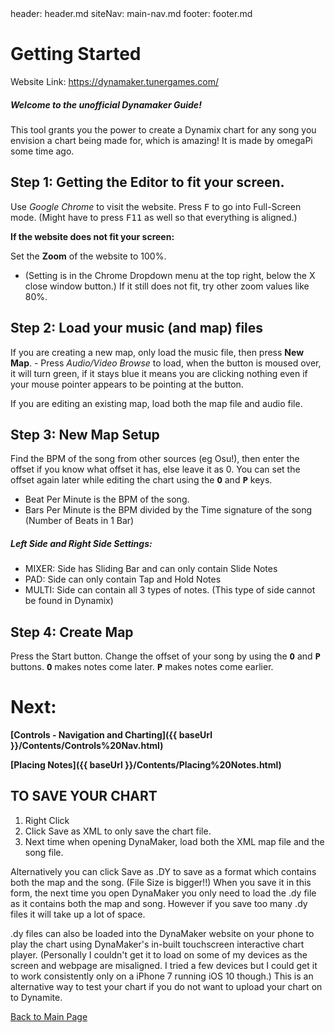 <frontmatter>
header: header.md
siteNav: main-nav.md
footer: footer.md
</frontmatter>


# Getting Started

Website Link: https://dynamaker.tunergames.com/

##### Welcome to the unofficial Dynamaker Guide!
This tool grants you the power to create a Dynamix chart for any song you envision a chart being made for, which is amazing! It is made by omegaPi some time ago.

## Step 1: Getting the Editor to fit your screen. 

Use *Google Chrome* to visit the website.
Press <kbd>F</kbd> to go into Full-Screen mode. (Might have to press <kbd>F11</kbd> as well so that everything is aligned.)


**If the website does not fit your screen:**

Set the **Zoom** of the website to 100%. 

- (Setting is in the Chrome Dropdown menu at the top right, below the X close window button.)
If it still does not fit, try other zoom values like 80%.


## Step 2: Load your music (and map) files

If you are creating a new map, only load the music file, then press **New Map**.
	- Press *Audio/Video Browse* to load, when the button is moused over, it will turn green, if it stays blue it means you are clicking nothing even if your mouse pointer appears to be pointing at the button. 

If you are editing an existing map, load both the map file and audio file.


## Step 3: New Map Setup

Find the BPM of the song from other sources (eg Osu!), then enter the offset if you know what offset it has, else leave it as 0. You can set the offset again later while editing the chart using the **<kbd>O</kbd>** and **<kbd>P</kbd>** keys.

  - Beat Per Minute is the BPM of the song.
  - Bars Per Minute is the BPM divided by the Time signature of the song (Number of Beats in 1 Bar)

##### Left Side and Right Side Settings:

  - MIXER: Side has Sliding Bar and can only contain Slide Notes
  - PAD: Side can only contain Tap and Hold Notes
  - MULTI: Side can contain all 3 types of notes. (This type of side cannot be found in Dynamix)


## Step 4: Create Map

Press the Start button.
Change the offset of your song by using the **<kbd>O</kbd>** and **<kbd>P</kbd>** buttons.
**<kbd>O</kbd>** makes notes come later.
**<kbd>P</kbd>** makes notes come earlier. 


# Next:

**[Controls - Navigation and Charting]({{ baseUrl }}/Contents/Controls%20Nav.html)**

**[Placing Notes]({{ baseUrl }}/Contents/Placing%20Notes.html)**


## TO SAVE YOUR CHART
1. Right Click
2. Click Save as XML to only save the chart file. 
3. Next time when opening DynaMaker, load both the XML map file and the song file.

Alternatively you can click Save as .DY to save as a format which contains both the map and the song. (File Size is bigger!!) 
When you save it in this form, the next time you open DynaMaker you only need to load the .dy file as it contains both the map and song. However if you save too many .dy files it will take up a lot of space.

.dy files can also be loaded into the DynaMaker website on your phone to play the chart using DynaMaker's in-built touchscreen interactive chart player. (Personally I couldn't get it to load on some of my devices as the screen and webpage are misaligned. I tried a few devices but I could get it to work consistently only on a iPhone 7 running iOS 10 though.) This is an alternative way to test your chart if you do not want to upload your chart on to Dynamite.


[Back to Main Page](../mainPg.html)


